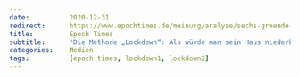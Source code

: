 ```yaml
---
date:          2020-12-31
redirect:      https://www.epochtimes.de/meinung/analyse/sechs-gruende-warum-die-methode-lockdown-falsch-ist-a3413687.html
title:         Epoch Times
subtitle:      "Die Methode „Lockdown“: Als würde man sein Haus niederbrennen, um ein Wespennest zu beseitigen"
categories:    Medien
tags:          [epoch times, lockdown1, lockdown2]
---
```

